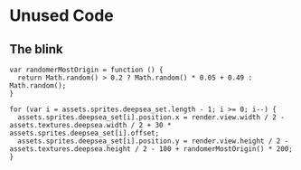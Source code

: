 
# Unused Code

## The blink 

    var randomerMostOrigin = function () {
      return Math.random() > 0.2 ? Math.random() * 0.05 + 0.49 : Math.random();
    }

    for (var i = assets.sprites.deepsea_set.length - 1; i >= 0; i--) {
      assets.sprites.deepsea_set[i].position.x = render.view.width / 2 - assets.textures.deepsea.width / 2 + 30 * assets.sprites.deepsea_set[i].offset;
      assets.sprites.deepsea_set[i].position.y = render.view.height / 2 - assets.textures.deepsea.height / 2 - 100 + randomerMostOrigin() * 200;
    }

